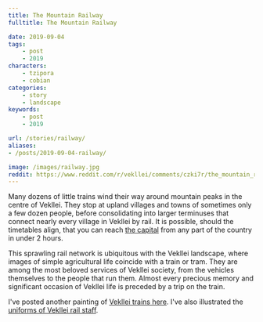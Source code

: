 ```yaml
---
title: The Mountain Railway
fulltitle: The Mountain Railway

date: 2019-09-04
tags:
    - post
    - 2019
characters:
    - tzipora
    - cobian
categories:
    - story
    - landscape
keywords:
    - post
    - 2019

url: /stories/railway/
aliases:
- /posts/2019-09-04-railway/

image: /images/railway.jpg
reddit: https://www.reddit.com/r/vekllei/comments/czki7r/the_mountain_railway/
---
```


Many dozens of little trains wind their way around mountain peaks in the centre of Vekllei. They stop at upland villages and towns of sometimes only a few dozen people, before consolidating into larger terminuses that connect nearly every village in Vekllei by rail. It is possible, should the timetables align, that you can reach [the capital](https://i.redd.it/cv63rwy3kik31.png) from any part of the country in under 2 hours.

This sprawling rail network is ubiquitous with the Vekllei landscape, where images of simple agricultural life coincide with a train or tram. They are among the most beloved services of Vekllei society, from the vehicles themselves to the people that run them. Almost every precious memory and significant occasion of Vekllei life is preceded by a trip on the train.

I've posted another painting of [Vekllei trains here](https://www.reddit.com/r/worldbuilding/comments/busvvn/catching_a_steam_locomotive_to_school/). I've also illustrated the [uniforms of Vekllei rail staff](https://www.reddit.com/r/vekllei/comments/cr65zu/the_people_of_veklleis_railway_plus_dog/).
